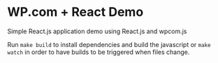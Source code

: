 WP.com + React Demo
==================

Simple React.js application demo using React.js and wpcom.js


Run `make build` to install dependencies and build the javascript or `make watch` in order to have builds to be triggered when files change.
